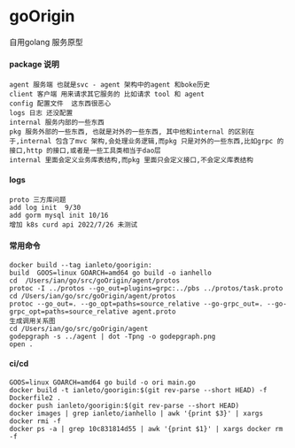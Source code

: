 # goOrigin
自用golang 服务原型
#### package 说明
    agent 服务端 也就是svc - agent 架构中的agent 和boke历史
    client 客户端 用来请求其它服务的 比如请求 tool 和 agent
    config 配置文件  这东西很恶心
    logs 日志 还没配置
    internal 服务内部的一些东西 
    pkg 服务外部的一些东西, 也就是对外的一些东西, 其中他和internal 的区别在于,internal 包含了mvc 架构,会处理业务逻辑,而pkg 只是对外的一些东西,比如grpc 的接口,http 的接口,或者是一些工具类相当于dao层
    internal 里面会定义业务库表结构,而pkg 里面只会定义接口,不会定义库表结构
#### logs
    proto 三方库问题
    add log init  9/30
    add gorm mysql init 10/16
    增加 k8s curd api 2022/7/26 未测试
#### 常用命令
    docker build --tag ianleto/goorigin:
    build  GOOS=linux GOARCH=amd64 go build -o ianhello 
    cd  /Users/ian/go/src/goOrigin/agent/protos
    protoc -I ../protos --go_out=plugins=grpc:../pbs ../protos/task.proto
    cd /Users/ian/go/src/goOrigin/agent/protos
    protoc --go_out=. --go_opt=paths=source_relative --go-grpc_out=. --go-grpc_opt=paths=source_relative agent.proto
    生成调用关系图
    cd /Users/ian/go/src/goOrigin/agent
    godepgraph -s ../agent | dot -Tpng -o godepgraph.png
    open .
#### ci/cd 
    GOOS=linux GOARCH=amd64 go build -o ori main.go
    docker build -t ianleto/goorigin:$(git rev-parse --short HEAD) -f Dockerfile2 .
    docker push ianleto/goorigin:$(git rev-parse --short HEAD)
    docker images | grep ianleto/ianhello | awk '{print $3}' | xargs docker rmi -f
    docker ps -a | grep 10c831814d55 | awk '{print $1}' | xargs docker rm -f

####  
